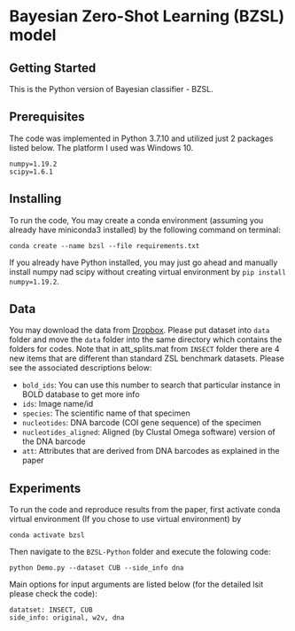 # Bayesian Zero-Shot Learning (BZSL) model

## Getting Started

This is the Python version of Bayesian classifier - BZSL.

## Prerequisites

The code was implemented in Python 3.7.10 and utilized just 2 packages listed below. The platform I used was Windows 10. 
```
numpy=1.19.2 
scipy=1.6.1 
```

## Installing

To run the code, You may create a conda environment (assuming you already have miniconda3 installed) by the following command on terminal:

```
conda create --name bzsl --file requirements.txt
```

If you already have  Python installed, you may just go ahead and manually install numpy nad scipy without creating virtual environment by `pip install numpy=1.19.2`.

## Data

You may download the data from [Dropbox](https://www.dropbox.com/sh/gt6tkech0nvftk5/AADOUJc_Bty3sqOsqWHxhmULa?dl=0). Please put dataset into `data` folder and move the `data` folder into the same directory which contains the folders for codes. Note that in att_splits.mat from `INSECT` folder there are 4 new items that are different than standard ZSL benchmark datasets. Please see the associated descriptions below:

* `bold_ids`: You can use this number to search that particular instance in BOLD database to get more info
* `ids`: Image name/id
* `species`: The scientific name of that specimen
* `nucleotides`: DNA barcode (COI gene sequence) of the specimen
* `nucleotides_aligned`: Aligned (by Clustal Omega software) version of the DNA barcode
* `att`: Attributes that are derived from DNA barcodes as explained in the paper
 
## Experiments

To run the code and reproduce results from the paper, first activate conda virtual environment (If you chose to use virtual environment) by
```
conda activate bzsl
```
Then navigate to the `BZSL-Python` folder and execute the folowing code:
```
python Demo.py --dataset CUB --side_info dna
```

Main options for input arguments  are listed below (for the detailed lsit please check the code):
```
datatset: INSECT, CUB
side_info: original, w2v, dna
```


 
